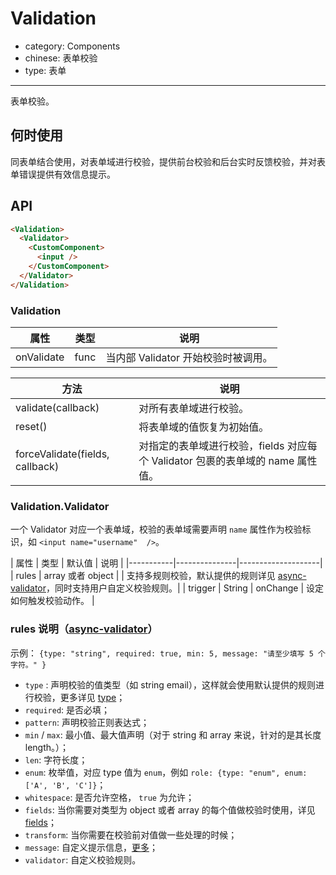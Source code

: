 # Validation

- category: Components
- chinese: 表单校验
- type: 表单

---

表单校验。

## 何时使用

同表单结合使用，对表单域进行校验，提供前台校验和后台实时反馈校验，并对表单错误提供有效信息提示。

## API

```html
<Validation>
  <Validator>
    <CustomComponent>
      <input />
    </CustomComponent>
  </Validator>
</Validation>
```


### Validation

| 属性       | 类型           |       说明       |
|-----------|---------------|--------------------|
| onValidate | func | 当内部 Validator 开始校验时被调用。 |

| 方法       |     说明       |
|------------|----------------|
| validate(callback) | 对所有表单域进行校验。 |
| reset()            | 将表单域的值恢复为初始值。 |
| forceValidate(fields, callback) | 对指定的表单域进行校验，fields 对应每个 Validator 包裹的表单域的 name 属性值。|

### Validation.Validator

一个 Validator 对应一个表单域，校验的表单域需要声明 `name` 属性作为校验标识，如 `<input name="username"  />`。

| 属性       | 类型      | 默认值      |    说明       |
|-----------|---------------|--------------------|
| rules | array 或者 object | | 支持多规则校验，默认提供的规则详见 [async-validator](https://github.com/yiminghe/async-validator)，同时支持用户自定义校验规则。|
| trigger | String | onChange | 设定如何触发校验动作。 |

### rules 说明（[async-validator](https://github.com/yiminghe/async-validator)）

示例： `{type: "string", required: true, min: 5, message: "请至少填写 5 个字符。" }`

- `type` : 声明校验的值类型（如 string email），这样就会使用默认提供的规则进行校验，更多详见 [type](https://github.com/yiminghe/async-validator#user-content-type)；
- `required`: 是否必填；
- `pattern`: 声明校验正则表达式；
- `min` / `max`: 最小值、最大值声明（对于 string 和 array 来说，针对的是其长度 length。）；
- `len`: 字符长度；
- `enum`: 枚举值，对应 type 值为 `enum`，例如 `role: {type: "enum", enum: ['A', 'B', 'C']}`；
- `whitespace`: 是否允许空格， `true` 为允许；
- `fields`: 当你需要对类型为 object 或者 array 的每个值做校验时使用，详见 [fields](https://github.com/yiminghe/async-validator#deep-rules)；
- `transform`: 当你需要在校验前对值做一些处理的时候；
- `message`: 自定义提示信息，[更多](https://github.com/yiminghe/async-validator#messages)；
- `validator`: 自定义校验规则。
